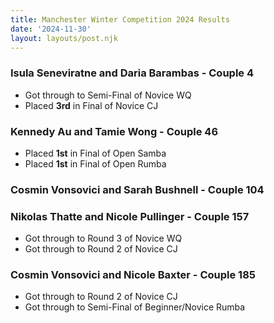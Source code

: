 ```yaml
---
title: Manchester Winter Competition 2024 Results
date: '2024-11-30'
layout: layouts/post.njk
---
```



### Isula Seneviratne and Daria Barambas - Couple 4
 - Got through to Semi-Final of Novice WQ
 - Placed **3rd** in Final of Novice CJ

### Kennedy Au and Tamie Wong - Couple 46
 - Placed **1st** in Final of Open Samba
 - Placed **1st** in Final of Open Rumba

### Cosmin Vonsovici and Sarah Bushnell - Couple 104

### Nikolas Thatte and Nicole Pullinger - Couple 157
 - Got through to Round 3 of Novice WQ
 - Got through to Round 2 of Novice CJ

### Cosmin Vonsovici and Nicole Baxter - Couple 185
 - Got through to Round 2 of Novice CJ
 - Got through to Semi-Final of Beginner/Novice Rumba
